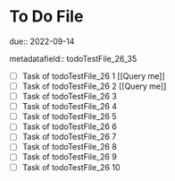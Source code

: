 # To Do File

due:: 2022-09-14

metadatafield:: todoTestFile_26_35

- [ ] Task of todoTestFile_26 1 [[Query me]]
- [ ] Task of todoTestFile_26 2 [[Query me]]
- [ ] Task of todoTestFile_26 3
- [ ] Task of todoTestFile_26 4
- [ ] Task of todoTestFile_26 5
- [ ] Task of todoTestFile_26 6
- [ ] Task of todoTestFile_26 7
- [ ] Task of todoTestFile_26 8
- [ ] Task of todoTestFile_26 9
- [ ] Task of todoTestFile_26 10